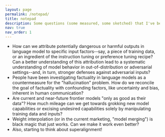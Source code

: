 ```yaml
---
layout: page
permalink: /notepad/
title: notepad
description: Some questions (some measured, some sketched) that I've been interested in lately.
nav: true
nav_order: 1
---
```


- How can we attribute potentially dangerous or harmful outputs in language model to specific input factors--say, a piece of training data, or an ingredient of the instruction tuning or preference tuning recipe? Can a better understanding of this attribution lead to a systematic understanding of model behavior in out-of-distribution or adversarial settings--and, in turn, stronger defenses against adversarial inputs?
- People have been investigating factuality in language models as a countermeasure for the "hallucination" problem. How do we reconcile the goal of factuality with confounding factors, like uncertainty and bias, inherent in human communication?
- Are current and near-future frontier models "only as good as their data"? How much mileage can we get towards grokking new model capabilities or excising undesired capabilities solely by manipulating training data and inputs?
- Weight interpolation (or in the current marketing, "model merging") is black magic that just works. Can we make it work even better?
- Also, starting to think about superalignment!